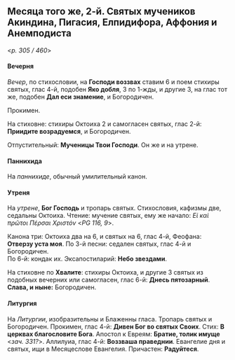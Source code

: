 
## Месяца того же, 2-й. Святых мучеников Акиндина, Пигасия, Елпидифора, Аффония и Анемподиста  

<*p. 305 / 460*>

#### Вечерня

*Вечер*, по стихословии, на **Господи воззвах** ставим 6 и поем стихиры святых, глас 4-й, 
подобен **Яко добля**, 3 по 1-жды, и другие 3, на глас тот же, подобен **Дал еси знамение**, 
и Богородичен. 

Прокимен. 

На стиховне: стихиры Октоиха 2 и самогласен святых, глас 2-й: **Приидите возрадуемся**, 
и Богородичен.

Отпустительный: **Мученицы Твои Господи**. 
Он же и на утрене.  

#### Паннихида

На *паннихиде*, обычный умилительный канон. 

#### Утреня

На *утрене*, **Бог Господь** и тропарь святых. Стихословия, кафизмы две, седальны Октоиха. 
Чтение: мучение святых, ему же начало: *Εἰ καὶ πρῶτοι Πέρσαι Χριστόν* <*PG 116, 9*>. 

Канона три: Октоиха два на 6, и святых на 6, глас 4-й, Феофана: **Отверзу уста моя**. 
По 3-й песни: седален святых, глас 4-й и Богородичен.   
По 6-й: кондак их. 
Эксапостиларий: **Небо звездами**. 

На стиховне по **Хвалите**: стихиры Октоиха, и другие 3 святых из подобных вечерних или 
самогласен, глас 6-й: **Днесь пятозарный**. **Слава, и ныне:** Богородичен.  

#### Литургия

На *Литургии*, изобразительны и Блаженны гласа. Тропарь святых и Богородичен. 
Прокимен, глас 4-й: **Дивен Бог во святых Своих**. Стих: **В церквах благословите Бога**. 
Апостол к Евреям: **Братие, толик имуще** <*зач. 331?*>. 
Аллилуиа, глас 4-й: **Воззваша праведнии**. 
Евангелие дня и святых, ищи в Месяцеслове Евангелия. 
Причастен: **Радуйтеся**. 
